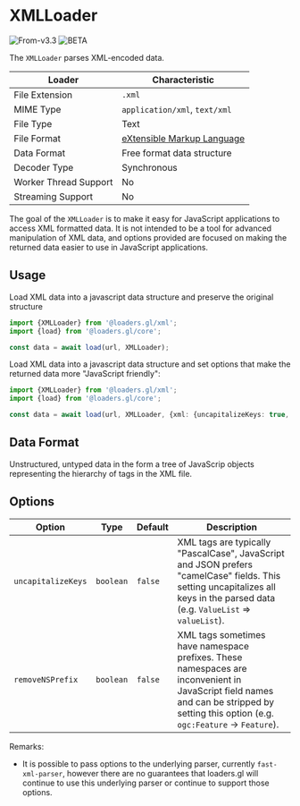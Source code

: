 # XMLLoader

<p class="badges">
  <img src="https://img.shields.io/badge/From-v3.3-blue.svg?style=flat-square" alt="From-v3.3" />
	<img src="https://img.shields.io/badge/-BETA-teal.svg" alt="BETA" />
</p>

The `XMLLoader` parses XML-encoded data.

| Loader                | Characteristic                                           |
| --------------------- | -------------------------------------------------------- |
| File Extension        | `.xml`                                                   |
| MIME Type             | `application/xml`, `text/xml`                            |
| File Type             | Text                                                     |
| File Format           | [eXtensible Markup Language](https://www.w3.org/TR/xml/) |
| Data Format           | Free format data structure                               |
| Decoder Type          | Synchronous                                              |
| Worker Thread Support | No                                                       |
| Streaming Support     | No                                                       |

The goal of the `XMLLoader` is to make it easy for JavaScript applications to access XML formatted data. 
It is not intended to be a tool for advanced manipulation of XML data, and options provided are focused
on making the returned data easier to use in JavaScript applications.

## Usage

Load XML data into a javascript data structure and preserve the original structure

```typescript
import {XMLLoader} from '@loaders.gl/xml';
import {load} from '@loaders.gl/core';

const data = await load(url, XMLLoader);
```

Load XML data into a javascript data structure and set options that make the returned data more "JavaScript friendly":

```typescript
import {XMLLoader} from '@loaders.gl/xml';
import {load} from '@loaders.gl/core';

const data = await load(url, XMLLoader, {xml: {uncapitalizeKeys: true, removeNSPrefix: true}});
```


## Data Format

Unstructured, untyped data in the form a tree of JavaScrip objects representing the hierarchy of tags in the XML file.

## Options

| Option | Type | Default | Description |
| ------ | ---- | ------- | ----------- |
| `uncapitalizeKeys` | `boolean` | `false` |  XML tags are typically "PascalCase", JavaScript and JSON prefers "camelCase" fields. This setting uncapitalizes all keys in the parsed data (e.g. `ValueList` => `valueList`). | 
| `removeNSPrefix` | `boolean` | `false` |  XML tags sometimes have namespace prefixes. These namespaces are inconvenient in JavaScript field names and can be stripped by setting this option (e.g. `ogc:Feature` -> `Feature`). |


Remarks:
- It is possible to pass options to the underlying parser, currently `fast-xml-parser`, however there are no guarantees that loaders.gl will continue to use this underlying parser or continue to support those options.





